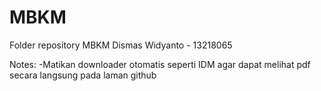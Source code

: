 # MBKM
Folder repository MBKM Dismas Widyanto - 13218065

Notes:
-Matikan downloader otomatis seperti IDM agar dapat melihat pdf secara langsung pada laman github
